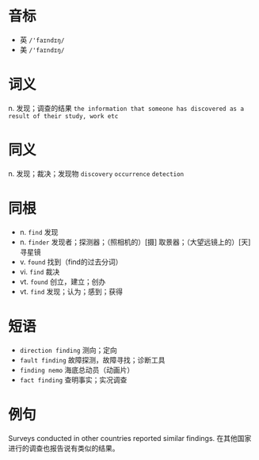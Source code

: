 # 音标

- 英 `/'faɪndɪŋ/`
- 美 `/'faɪndɪŋ/`

# 词义

n. 发现；调查的结果
`the information that someone has discovered as a result of their study, work etc`

# 同义

n. 发现；裁决；发现物
`discovery` `occurrence` `detection`

# 同根

- n. `find` 发现
- n. `finder` 发现者；探测器；（照相机的）[摄] 取景器；（大望远镜上的）[天] 寻星镜
- v. `found` 找到（find的过去分词）
- vi. `find` 裁决
- vt. `found` 创立，建立；创办
- vt. `find` 发现；认为；感到；获得

# 短语

- `direction finding` 测向；定向
- `fault finding` 故障探测，故障寻找；诊断工具
- `finding nemo` 海底总动员（动画片）
- `fact finding` 查明事实；实况调查

# 例句

Surveys conducted in other countries reported similar findings.
在其他国家进行的调查也报告说有类似的结果。


